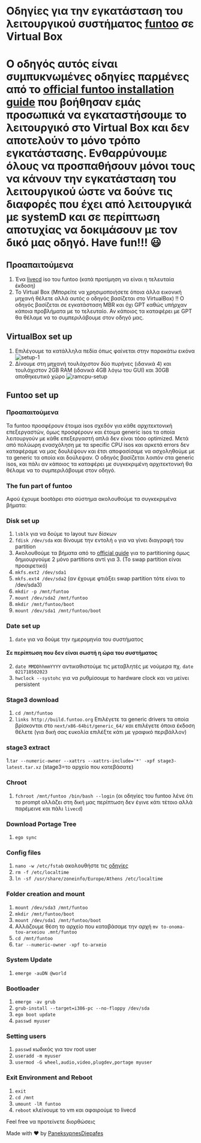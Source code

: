 # Οδηγίες για την εγκατάσταση του λειτουργικού συστήματος [funtoo](https://www.funtoo.org/Welcome) σε Virtual Box

# Ο οδηγός αυτός είναι συμπυκνωμένες οδηγίες παρμένες από το [official funtoo installation guide](https://www.funtoo.org/Install/Introduction) που βοήθησαν εμάς προσωπικά να εγκαταστήσουμε το λειτουργικό στο Virtual Box και δεν αποτελούν το μόνο τρόπο εγκατάστασης. Ενθαρρύνουμε όλους να προσπαθήσουν μόνοι τους να κάνουν την εγκατάσταση του λειτουργικού ώστε να δούνε τις διαφορές που έχει από λειτουργικά με systemD και σε περίπτωση αποτυχίας να δοκιμάσουν με τον δικό μας οδηγό. Have fun!!! 😃

## Προαπαιτούμενα

1. Ένα [livecd](https://www.funtoo.org/Welcome) iso του funtoo (κατά προτίμηση να είναι η τελευταία έκδοση)
2. Το Virtual Box (Μπορείτε να χρησιμοποιήσετε όποια άλλα εικονική μηχανή θέλετε αλλά αυτός ο οδηγός βασίζεται στο VirtualBox)
‼️ Ο οδηγός βασίζεται σε εγκατάσταση MBR και όχι GPT καθώς υπήρχαν κάποια προβλήματα με το τελευταίο. Αν κάποιος τα καταφέρει με GPT θα θέλαμε να το συμπεριλάβουμε στον οδηγό μας.

## VirtualBox set up

1. Επιλέγουμε τα κατάλληλα πεδία όπως φαίνεται στην παρακάτω εικόνα <br>
![setup-1](https://user-images.githubusercontent.com/77148351/219341204-71c9fdf7-356a-4068-a527-d99ae7ea34ba.png)
2. Δίνουμε στη μηχανή τουλάχιστον δύο πυρήνες (ιδανικά 4) και τουλάχιστον 2GB RAM (ιδανικά 4GB λόγω του GUI) και 30GB αποθηκευτικό χώρο
![ramcpu-setup](https://user-images.githubusercontent.com/77148351/219863924-e205cd24-0b4c-4257-a448-240ca0111f43.png)


## Funtoo set up

### Προαπαιτούμενα
Τα funtoo προσφέρουν έτοιμα isos σχεδόν για κάθε αρχιτεκτονική επεξεργαστών, όμως προσφέρουν και έτοιμα generic isos τα οποία λειτουργούν με κάθε επεξεργαστή απλά δεν είναι τόσο optimized. Μετά από πολύωρη ενασχόληση με τα specific CPU isos και αρκετά errors δεν καταφέραμε να μας δουλέψουν και έτσι αποφασίσαμε να ασχοληθούμε με τα generic τα οποία και δούλεψαν. Ο οδηγός βασίζεται λοιπόν στα generic isos, και πάλι αν κάποιος τα καταφέρει με συγκεκριμένη αρχιτεκτονική θα θέλαμε να το συμπεριλάβουμε στον οδηγό.

<!-- ###
1. Κατεβάζουμε το [generic iso](url)


1. Βρίσκουμε την αρχιτεκτονική του επεξεργαστή μας.
2. Πηγαίνουμε στην [ιστοσελίδα](https://www.funtoo.org/Subarches) των funtoo και επιλέγουμε την κατάλληλη αρχιτεκτονική.
3. Επιλέγουμε την επιλογή browse και μας βγαίνει ενα πινακάκι με όλες τις επιλογές που έχουμε (Το πινακάκι είναι ενδεικτικό για τον δικό μου επεξεργαστή και ενδεχομένως να υπάρχουν αλλαγές)
![setup-3](https://user-images.githubusercontent.com/77148351/219346400-2331f272-674d-4067-bacb-c6ee7f7ffbf4.png)
4. Πατάμε δεξί κλικ πάνω στο αρχείο .tar.xz και όχι το .tr.xz.gpg που θέλουμε να κατεβάσουμε, αντιγραφή συνδέσμου και το αποθηκεύουμε σε κάποιο txt αρχείο για
μετέπειτα χρήση. -->

### The fun part of funtoo
Αφού έχουμε bootάρει στο σύστημα ακολουθούμε τα συγκεκριμένα βήματα:

### Disk set up
1. `lsblk` για να δούμε το layout των δίσκων
2. `fdisk /dev/sda` και δίνουμε την εντολή `o` για να γίνει διαγραφή του partition
3.  Ακολουθούμε τα βήματα από το [official guide](https://www.funtoo.org/Install/MBR_Partitioning) για το partitioning όμως δημιουργούμε 2 μόνο partitions αντί για 3. (Το swap partition είναι προαιρετικό)
4. `mkfs.ext2 /dev/sda1`
5. `mkfs.ext4 /dev/sda2` (αν έχουμε φτιάξει swap partition τότε είναι το /dev/sda3)
6.  `mkdir -p /mnt/funtoo`
7.  `mount /dev/sda2 /mnt/funtoo`
8.  `mkdir /mnt/funtoo/boot`
9.  `mount /dev/sda1 /mnt/funtoo/boot`

### Date set up
1. `date` για να δούμε την ημερομηνία του συστήματος
#### Σε περίπτωση που δεν είναι σωστή η ώρα του συστήματος
2. `date MMDDhhmmYYYY` αντικαθιστούμε τις μεταβλητές με νούμερα πχ. `date 021718502023`
3. `hwclock --systohc` για να ρυθμίσουμε το hardware clock και να μείνει persistent

### Stage3 download
1. `cd /mnt/funtoo`
2. `links http://build.funtoo.org`
Επιλέγετε τα generic drivers τα οποία βρίσκονται στο `next/x86-64bit/generic_64/` και επιλέγετε όποια έκδοση θέλετε (για δική σας ευκολία επιλέξτε κάτι με γραφικό περιβάλλον)
### stage3 extract
1.`tar --numeric-owner --xattrs --xattrs-include='*' -xpf stage3-latest.tar.xz` (stage3=το αρχείο που κατεβάσατε)

### Chroot
1. `fchroot /mnt/funtoo /bin/bash --login` (οι οδηγίες του funtoo λένε ότι το prompt αλλάζει στη δική μας περίπτωση δεν έγινε κάτι τέτοιο αλλά παρέμεινε και πάλι `livecd`)

### Download Portage Tree
1. `ego sync`

### Config files
1. `nano -w /etc/fstab` ακολουθήστε τις [οδηγίες](https://www.funtoo.org/Install/Configuration_Files)
2. `rm -f /etc/localtime`
3. `ln -sf /usr/share/zoneinfo/Europe/Athens /etc/localtime`

### Folder creation and mount
1. `mount /dev/sda3 /mnt/funtoo`
2. `mkdir /mnt/funtoo/boot`
3. `mount /dev/sda1 /mnt/funtoo/boot`
4. Αλλάζουμε θέση το αρχείο που καταβάσαμε την αρχή `mv to-onoma-tou-arxeiou .mnt/funtoo`
5. `cd /mnt/funtoo`
6. `tar --numeric-owner -xpf to-arxeio`

### System Update
1. `emerge -auDN @world`

### Bootloader
1. `emerge -av grub`
2. `grub-install --target=i386-pc --no-floppy /dev/sda`
3. `ego boot update`
4. `passwd myuser`

### Setting users
1. `passwd` κωδικός για τον root user
2. `useradd -m myuser`
3. `usermod -G wheel,audio,video,plugdev,portage myuser`

### Exit Environment and Reboot
1. `exit`
2. `cd /mnt`
3. `umount -lR funtoo`
4. `reboot` κλείνουμε το vm και αφαιρούμε το livecd


Feel free να προτείνετε διορθώσεις

Made with ❤️ by [PaneksypnesDiepafes](https://github.com/PaneksypnesDiepafes)
